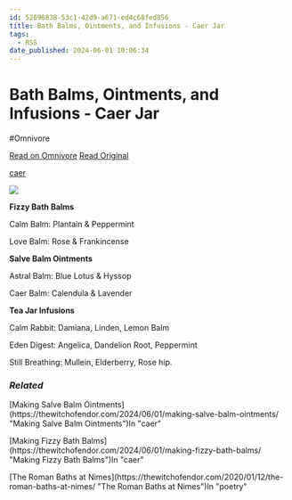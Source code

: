 ```yaml
---
id: 52696838-53c1-42d9-a671-ed4c68fed856
title: Bath Balms, Ointments, and Infusions - Caer Jar
tags:
  - RSS
date_published: 2024-06-01 10:06:34
---
```


# Bath Balms, Ointments, and Infusions - Caer Jar
#Omnivore

[Read on Omnivore](https://omnivore.app/me/bath-balms-ointments-and-infusions-caer-jar-18fd4a87f75)
[Read Original](https://thewitchofendor.com/2024/06/01/bath-balms-ointments-and-infusions/)



[caer](https:&#x2F;&#x2F;thewitchofendor.com&#x2F;category&#x2F;caer&#x2F;) 

![](https:&#x2F;&#x2F;proxy-prod.omnivore-image-cache.app&#x2F;840x622,s6Y8Pv2r0vHRVYh5PChNXWVCL-opsxRadz_OK5NcfmwI&#x2F;https:&#x2F;&#x2F;i0.wp.com&#x2F;thewitchofendor.com&#x2F;wp-content&#x2F;uploads&#x2F;2024&#x2F;05&#x2F;image.png?resize&#x3D;840%2C622&amp;ssl&#x3D;1)

**Fizzy Bath Balms**

Calm Balm: Plantain &amp; Peppermint 

Love Balm: Rose &amp; Frankincense

**Salve Balm Ointments**

Astral Balm: Blue Lotus &amp; Hyssop

Caer Balm: Calendula &amp; Lavender

**Tea Jar Infusions**

Calm Rabbit: Damiana, Linden, Lemon Balm

Eden Digest: Angelica, Dandelion Root, Peppermint

Still Breathing: Mullein, Elderberry, Rose hip.

### _Related_

[Making Salve Balm Ointments](https:&#x2F;&#x2F;thewitchofendor.com&#x2F;2024&#x2F;06&#x2F;01&#x2F;making-salve-balm-ointments&#x2F; &quot;Making Salve Balm Ointments&quot;)In &quot;caer&quot;

[Making Fizzy Bath Balms](https:&#x2F;&#x2F;thewitchofendor.com&#x2F;2024&#x2F;06&#x2F;01&#x2F;making-fizzy-bath-balms&#x2F; &quot;Making Fizzy Bath Balms&quot;)In &quot;caer&quot;

[The Roman Baths at Nimes](https:&#x2F;&#x2F;thewitchofendor.com&#x2F;2020&#x2F;01&#x2F;12&#x2F;the-roman-baths-at-nimes&#x2F; &quot;The Roman Baths at Nimes&quot;)In &quot;poetry&quot;